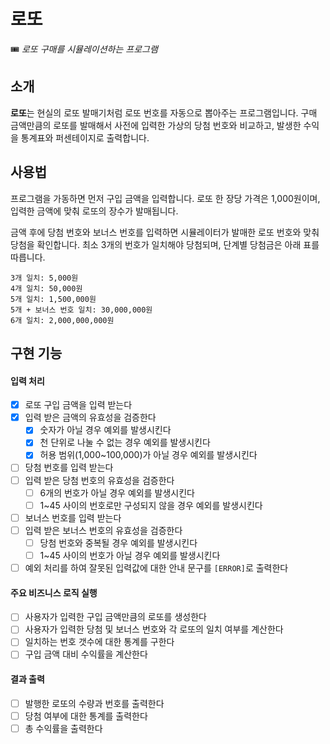 # 로또

🎟 *로또 구매를 시뮬레이션하는 프로그램*

## 소개

**로또**는 현실의 로또 발매기처럼 로또 번호를 자동으로 뽑아주는 프로그램입니다. 구매 금액만큼의 로또를 발매해서 사전에 입력한 가상의 당첨 번호와 비교하고, 발생한 수익을 통계표와 퍼센테이지로 출력합니다.

## 사용법

프로그램을 가동하면 먼저 구입 금액을 입력합니다. 로또 한 장당 가격은 1,000원이며, 입력한 금액에 맞춰 로또의 장수가 발매됩니다.

금액 후에 당첨 번호와 보너스 번호를 입력하면 시뮬레이터가 발매한 로또 번호와 맞춰 당첨을 확인합니다. 최소 3개의 번호가 일치해야 당첨되며, 단계별 당첨금은 아래 표를 따릅니다. 

```
3개 일치: 5,000원
4개 일치: 50,000원
5개 일치: 1,500,000원
5개 + 보너스 번호 일치: 30,000,000원
6개 일치: 2,000,000,000원
```

## 구현 기능

#### 입력 처리
- [x] 로또 구입 금액을 입력 받는다
- [x] 입력 받은 금액의 유효성을 검증한다
  - [x] 숫자가 아닐 경우 예외를 발생시킨다
  - [x] 천 단위로 나눌 수 없는 경우 예외를 발생시킨다
  - [x] 허용 범위(1,000~100,000)가 아닐 경우 예외를 발생시킨다
- [ ] 당첨 번호를 입력 받는다
- [ ] 입력 받은 당첨 번호의 유효성을 검증한다
  - [ ] 6개의 번호가 아닐 경우 예외를 발생시킨다
  - [ ] 1~45 사이의 번호로만 구성되지 않을 경우 예외를 발생시킨다
- [ ] 보너스 번호를 입력 받는다
- [ ] 입력 받은 보너스 번호의 유효성을 검증한다
  - [ ] 당첨 번호와 중복될 경우 예외를 발생시킨다
  - [ ] 1~45 사이의 번호가 아닐 경우 예외를 발생시킨다
- [ ] 예외 처리를 하여 잘못된 입력값에 대한 안내 문구를 `[ERROR]`로 출력한다

#### 주요 비즈니스 로직 실행
- [ ] 사용자가 입력한 구입 금액만큼의 로또를 생성한다
- [ ] 사용자가 입력한 당첨 및 보너스 번호와 각 로또의 일치 여부를 계산한다
- [ ] 일치하는 번호 갯수에 대한 통계를 구한다
- [ ] 구입 금액 대비 수익률을 계산한다

#### 결과 출력
- [ ] 발행한 로또의 수량과 번호를 출력한다
- [ ] 당첨 여부에 대한 통계를 출력한다
- [ ] 총 수익률을 출력한다